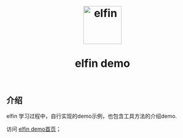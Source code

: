 <h1 align="center">
<br>
  <a href="https://github.com/XyyF/elfin-demo"><img src="https://rengarxiao.com/XyyF/images/elfin.png" alt="elfin" width="100"></a>
  <br>
    <br>
  elfin demo
  <br><br>
</h1>

## 介绍

elfin 学习过程中，自行实现的demo示例，也包含工具方法的介绍demo.

访问 [elfin demo首页](https://rengarxiao.com/elfin-demo/index.html)；
